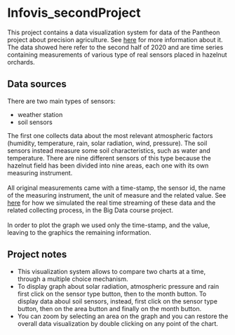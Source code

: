 # Infovis_secondProject

This project contains a data visualization system for data of the Pantheon project about precision agriculture. See [here](http://pantheon.inf.uniroma3.it/) for more information about it. <br/>
The data showed here refer to the second half of 2020 and are time series containing measurements of various type of real sensors placed in hazelnut orchards. <br/>
## Data sources
There are two main types of sensors:
- weather station
- soil sensors <br/>

The first one collects data about the most relevant atmospheric factors (humidity, temperature, rain, solar radiation, wind, pressure).
The soil sensors instead measure some soil characteristics, such as water and temperature. There are nine different sensors of this type because the hazelnut field has been divided into nine areas, each one with its own measuring instrument. <br/> <br/>
All original measurements came with a time-stamp, the sensor id, the name of the measuring instrument, the unit of measure and the related value. See [here](https://github.com/Progetto-bigData/second_project_pantheon_precision_farming) for how we simulated the real time streaming of these data and the related collecting process, in the Big Data course project. <br/> <br/>
In order to plot the graph we used only the time-stamp, and the value, leaving to the graphics the remaining information. 
## Project notes
- This visualization system allows to compare two charts at a time, through a multiple choice mechanism.
- To display graph about solar radiation, atmospheric pressure and rain first click on the sensor type button, then to the month button. To display data aboul soil sensors, instead, first click on the sensor type button, then on the area button and finally on the month button. 
- You can zoom by selecting an area on the graph and you can restore the overall data visualization by double clicking on any point of the chart. 

